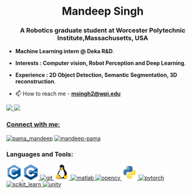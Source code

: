 <h1 align="center"> Mandeep Singh </h1>
<h3 align="center">A Robotics graduate student at Worcester Polytechnic Institute,Massachusetts, USA</h3>

- **Machine Learning intern @ Deka R&D**.
  
-  **Interests : Computer vision, Robot Perception and Deep Learning**.

- **Experience : 2D Object Detection, Semantic Segmentation, 3D reconstruction**.
  
- 📫 How to reach me - **msingh2@wpi.edu**

  <!-- <p align="left"> <img src="https://komarev.com/ghpvc/?username=MandeepSingh396&label=Profile%20views&color=0e75b6&style=flat" alt="MandeepSingh396" /> </p> -->

<div>
  <a href="https://github.com/MandeepSingh396">
  <img height="145em" src="https://github-readme-stats.vercel.app/api?username=MandeepSingh396&show_icons=true&&hide=stars,prs"/>
  <img height="145em" src="https://github-readme-stats.vercel.app/api/top-langs/?username=MandeepSingh396&layout=compact&langs_count=4"/>
</div>

<!-- ![Mandeep's GitHub stats](https://github-readme-stats.vercel.app/api?username=MandeepSingh396&show_icons=true&&hide=stars,prs) -->
<!-- ![Top Programming Languages](https://github-readme-stats.vercel.app/api/top-langs/?username=MandeepSingh396&layout=compact) -->

<h3 align="left">Connect with me:</h3>
<p align="left">
<a href="https://twitter.com/pama_mandeep" target="blank"><img align="center" src="https://raw.githubusercontent.com/rahuldkjain/github-profile-readme-generator/master/src/images/icons/Social/twitter.svg" alt="pama_mandeep" height="30" width="40" /></a>
<a href="https://linkedin.com/in/mandeep-pama" target="blank"><img align="center" src="https://raw.githubusercontent.com/rahuldkjain/github-profile-readme-generator/master/src/images/icons/Social/linked-in-alt.svg" alt="mandeep-pama" height="30" width="40" /></a>
</p>

<h3 align="left">Languages and Tools:</h3>
<p align="left"> <a href="https://www.cprogramming.com/" target="_blank" rel="noreferrer"> <img src="https://raw.githubusercontent.com/devicons/devicon/master/icons/c/c-original.svg" alt="c" width="40" height="40"/> </a> <a href="https://www.w3schools.com/cpp/" target="_blank" rel="noreferrer"> <img src="https://raw.githubusercontent.com/devicons/devicon/master/icons/cplusplus/cplusplus-original.svg" alt="cplusplus" width="40" height="40"/> </a> <a href="https://git-scm.com/" target="_blank" rel="noreferrer"> <img src="https://www.vectorlogo.zone/logos/git-scm/git-scm-icon.svg" alt="git" width="40" height="40"/> </a> <a href="https://www.linux.org/" target="_blank" rel="noreferrer"> <img src="https://raw.githubusercontent.com/devicons/devicon/master/icons/linux/linux-original.svg" alt="linux" width="40" height="40"/> </a> <a href="https://www.mathworks.com/" target="_blank" rel="noreferrer"> <img src="https://upload.wikimedia.org/wikipedia/commons/2/21/Matlab_Logo.png" alt="matlab" width="40" height="40"/> </a> <a href="https://opencv.org/" target="_blank" rel="noreferrer"> <img src="https://www.vectorlogo.zone/logos/opencv/opencv-icon.svg" alt="opencv" width="40" height="40"/> </a> <a href="https://www.python.org" target="_blank" rel="noreferrer"> <img src="https://raw.githubusercontent.com/devicons/devicon/master/icons/python/python-original.svg" alt="python" width="40" height="40"/> </a> <a href="https://pytorch.org/" target="_blank" rel="noreferrer"> <img src="https://www.vectorlogo.zone/logos/pytorch/pytorch-icon.svg" alt="pytorch" width="40" height="40"/> </a> <a href="https://scikit-learn.org/" target="_blank" rel="noreferrer"> <img src="https://upload.wikimedia.org/wikipedia/commons/0/05/Scikit_learn_logo_small.svg" alt="scikit_learn" width="40" height="40"/> </a> <a href="https://unity.com/" target="_blank" rel="noreferrer"> <img src="https://www.vectorlogo.zone/logos/unity3d/unity3d-icon.svg" alt="unity" width="40" height="40"/> </a> </p>



